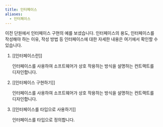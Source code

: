 ```yaml
---
title: 인터페이스
aliases:
  - 인터페이스
---
```


이전 단원에서 인터페이스 구현의 예를 보셨습니다. 인터페이스의 용도, 인터페이스를 작성해야 하는 이유, 작성 방법 등 인터페이스에 대한 자세한 내용은 여기에서 확인할 수 있습니다.


1. [[인터페이스란]]
	
	인터페이스를 사용하여 소프트웨어가 상호 작용하는 방식을 설명하는 컨트랙트를 디자인합니다.
	
2. [[인터페이스 구현하기]]
	
	인터페이스를 사용하여 소프트웨어가 상호 작용하는 방식을 설명하는 컨트랙트를 디자인합니다.
	
3. [[인터페이스를 타입으로 사용하기]]
	
	인터페이스를 타입으로 정의합니다.
	